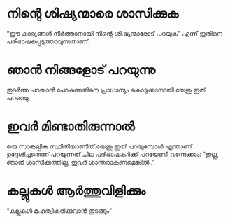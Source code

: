# നിന്റെ ശിഷ്യന്മാരെ ശാസിക്കുക
“ഈ കാര്യങ്ങൾ നിർത്താനായി നിന്റെ ശിഷ്യന്മാരോട് പറയുക” എന്ന് ഇതിനെ പരിഭാഷപ്പെടുത്താവുന്നതാണ്.
# ഞാൻ നിങ്ങളോട് പറയുന്നു
തുടർന്നു പറയാൻ പോകുന്നതിനെ പ്രാധാന്യം കൊടുക്കാനായി യേശു ഇത് പറഞ്ഞു.
# ഇവർ മിണ്ടാതിരുന്നാൽ
ഒരു സാങ്കല്പിക സ്ഥിതിയാണിത്.യേശു ഇത് പറയുമ്പോൾ എന്താണ് ഉദ്ദേശിച്ചതെന്ന് പറയുന്നത് ചില പരിഭാഷകർക്ക് പറയേണ്ടി വന്നേക്കാം: “ഇല്ല, ഞാൻ ശാസിക്കത്തില്ല, ഇവർ ശാന്തരാകണമെങ്കിൽ..”
# കല്ലുകൾ ആർത്തുവിളിക്കും
“കല്ലുകൾ മഹത്വീകരിക്കുവാൻ തുടങ്ങും”
